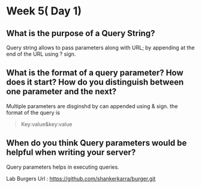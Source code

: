 # Week 5( Day 1)

## What is the purpose of a Query String?

Query string allows to pass parameters along with URL; by appending at the end of the URL using ? sign.

## What is the format of a query parameter? How does it start? How do you distinguish between one parameter and the next?

Multiple parameters are disginshd by can appended using & sign. the format of the query is 

>Key:value&key:value

## When do you think Query parameters would be helpful when writing your server?

Query parameters helps in executing queries.

Lab Burgers Url :  https://github.com/shankerkarra/burger.git